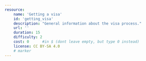 ```yaml
---
resource:
    name: 'Getting a visa'
    id: 'getting_visa'  
    description: "General information about the visa process."
    url: ''
    duration: 15  
    difficulty: 2    
    cost: 0      #in $ (dont leave empty, but type 0 instead)
    license: CC BY-SA 4.0
    # marker
---
```

